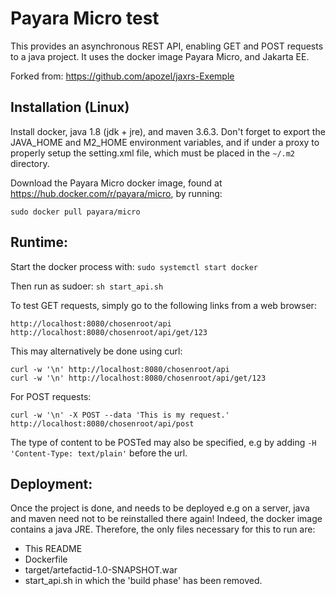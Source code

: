 # Payara Micro test

This provides an asynchronous REST API, enabling GET and POST requests to a java project. It uses the docker image Payara Micro, and Jakarta EE.

Forked from: <https://github.com/apozel/jaxrs-Exemple>


## Installation (Linux)

Install docker, java 1.8 (jdk + jre), and maven 3.6.3. Don't forget to export the JAVA_HOME and M2_HOME environment variables, and if under a proxy to properly setup the setting.xml file, which must be placed in the ```~/.m2``` directory.

Download the Payara Micro docker image, found at <https://hub.docker.com/r/payara/micro>, by running:

```
sudo docker pull payara/micro
```


## Runtime:

Start the docker process with: ```sudo systemctl start docker```

Then run as sudoer: ```sh start_api.sh ```

To test GET requests, simply go to the following links from a web browser:

```
http://localhost:8080/chosenroot/api
http://localhost:8080/chosenroot/api/get/123
```

This may alternatively be done using curl:

```
curl -w '\n' http://localhost:8080/chosenroot/api
curl -w '\n' http://localhost:8080/chosenroot/api/get/123
```

For POST requests:

```
curl -w '\n' -X POST --data 'This is my request.' http://localhost:8080/chosenroot/api/post
```

The type of content to be POSTed may also be specified, e.g by adding ```-H 'Content-Type: text/plain'``` before the url.


## Deployment:

Once the project is done, and needs to be deployed e.g on a server, java and maven need not to be reinstalled there again! Indeed, the docker image contains a java JRE. Therefore, the only files necessary for this to run are:

- This README
- Dockerfile
- target/artefactid-1.0-SNAPSHOT.war
- start_api.sh in which the 'build phase' has been removed.
